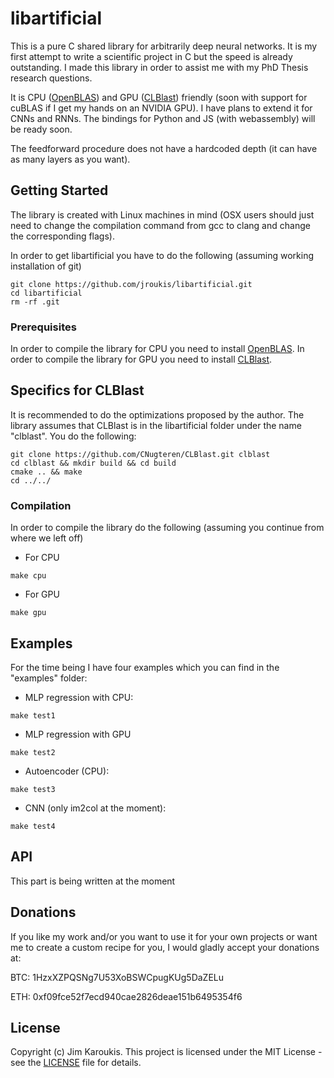 # libartificial

This is a pure C shared library for arbitrarily deep neural networks. It is my first attempt to write a scientific project in C but the speed is already outstanding. I made this library in order to assist me with my PhD Thesis research questions.

It is CPU ([OpenBLAS](https://github.com/xianyi/OpenBLAS)) and GPU ([CLBlast](https://github.com/CNugteren/CLBlast)) friendly (soon with support for cuBLAS if I get my hands on an NVIDIA GPU). I have plans to extend it for CNNs and RNNs. The bindings for Python and JS (with webassembly) will be ready soon.

The feedforward procedure does not have a hardcoded depth (it can have as many layers as you want).

## Getting Started

The library is created with Linux machines in mind (OSX users should just need to change the compilation command from gcc to clang and change the corresponding flags).

In order to get libartificial you have to do the following (assuming working installation of git)

```
git clone https://github.com/jroukis/libartificial.git
cd libartificial
rm -rf .git
```

### Prerequisites

In order to compile the library for CPU you need to install [OpenBLAS](https://github.com/xianyi/OpenBLAS).
In order to compile the library for GPU you need to install [CLBlast](https://github.com/CNugteren/CLBlast).

## Specifics for CLBlast

It is recommended to do the optimizations proposed by the author. The library assumes that CLBlast is in the libartificial folder under the name "clblast".
You do the following:

```
git clone https://github.com/CNugteren/CLBlast.git clblast
cd clblast && mkdir build && cd build
cmake .. && make
cd ../../

```

### Compilation

In order to compile the library do the following (assuming you continue from where we left off)

- For CPU

```
make cpu
```
- For GPU

```
make gpu
```

## Examples

For the time being I have four examples which you can find in the "examples" folder:
- MLP regression with CPU:

```
make test1
```

- MLP regression with GPU

```
make test2
```

- Autoencoder (CPU):

```
make test3
```

- CNN (only im2col at the moment):

```
make test4
```

## API

This part is being written at the moment

## Donations

If you like my work and/or you want to use it for your own projects or want me to create a custom recipe for you, I would gladly accept your donations at:

BTC: 1HzxXZPQSNg7U53XoBSWCpugKUg5DaZELu

ETH: 0xf09fce52f7ecd940cae2826deae151b6495354f6

## License

Copyright (c) Jim Karoukis.
This project is licensed under the MIT License - see the [LICENSE](LICENSE) file for details.
